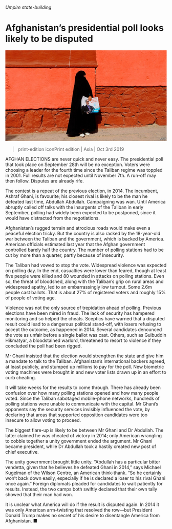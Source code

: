 ###### Umpire state-building

# Afghanistan’s presidential poll looks likely to be disputed 

![image](images/20191005_ASP005_0.jpg) 

> print-edition iconPrint edition | Asia | Oct 3rd 2019 

AFGHAN ELECTIONS are never quick and never easy. The presidential poll that took place on September 28th will be no exception. Voters were choosing a leader for the fourth time since the Taliban regime was toppled in 2001. Full results are not expected until November 7th. A run-off may then follow. Disputes are already rife. 

The contest is a repeat of the previous election, in 2014. The incumbent, Ashraf Ghani, is favourite; his closest rival is likely to be the man he defeated last time, Abdullah Abdullah. Campaigning was wan. Until America abruptly called off talks with the insurgents of the Taliban in early September, polling had widely been expected to be postponed, since it would have distracted from the negotiations. 

Afghanistan’s rugged terrain and atrocious roads would make even a peaceful election tricky. But the country is also racked by the 18-year-old war between the Taliban and the government, which is backed by America. American officials estimated last year that the Afghan government controlled barely half the country. The number of polling stations had to be cut by more than a quarter, partly because of insecurity. 

The Taliban had vowed to stop the vote. Widespread violence was expected on polling day. In the end, casualties were lower than feared, though at least five people were killed and 80 wounded in attacks on polling stations. Even so, the threat of bloodshed, along with the Taliban’s grip on rural areas and widespread apathy, led to an embarrassingly low turnout. Some 2.6m people cast ballots. That is about 27% of registered voters and roughly 15% of people of voting age. 

Violence was not the only source of trepidation ahead of polling. Previous elections have been mired in fraud. The lack of security has hampered monitoring and so helped the cheats. Sceptics have warned that a disputed result could lead to a dangerous political stand-off, with losers refusing to accept the outcome, as happened in 2014. Several candidates denounced the vote as unfair before a single ballot was cast. Others, such as Gulbuddin Hikmatyar, a bloodstained warlord, threatened to resort to violence if they concluded the poll had been rigged. 

Mr Ghani insisted that the election would strengthen the state and give him a mandate to talk to the Taliban. Afghanistan’s international backers agreed, at least publicly, and stumped up millions to pay for the poll. New biometric voting machines were brought in and new voter lists drawn up in an effort to curb cheating. 

It will take weeks for the results to come through. There has already been confusion over how many polling stations opened and how many people voted. Since the Taliban sabotaged mobile-phone networks, hundreds of polling stations were unable to communicate with the capital. Mr Ghani’s opponents say the security services invisibly influenced the vote, by declaring that areas that supported opposition candidates were too insecure to allow voting to proceed. 

The biggest flare-up is likely to be between Mr Ghani and Dr Abdullah. The latter claimed he was cheated of victory in 2014; only American wrangling to cobble together a unity government ended the argument. Mr Ghani became president, while Dr Abdullah took a hastily created new post of chief executive. 

The unity government brought little unity. “Abdullah has a particular bitter vendetta, given that he believes he defeated Ghani in 2014,” says Michael Kugelman of the Wilson Centre, an American think-thank. “So he certainly won’t back down easily, especially if he is declared a loser to his rival Ghani once again.” Foreign diplomats pleaded for candidates to wait patiently for results. Instead, the two camps both swiftly declared that their own tally showed that their man had won. 

It is unclear what America will do if the result is disputed again. In 2014 it was only American arm-twisting that resolved the row—but President Donald Trump makes no secret of his desire to disentangle America from Afghanistan. ■ 

